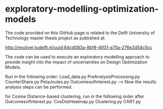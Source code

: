 # exploratory-modelling-optimization-models

The code provided on this GitHub page is related to the Delft University of Technology master thesis project as published at: 

http://resolver.tudelft.nl/uuid:84cd083a-8bf8-4931-a75a-276e2d54c5cc

The code can be used to execute an exploratory modelling approach to provide insight into the impact of uncertainties on 
Design Optimization Models. 

Run in the following order: 
Load_data.py
PreAnalysisProcessing.py
CounterShare.py
PetaJoules.py
OutcomesofInterest.py
--> Now the results analysis steps can be performed. 

for Cosine Distance-based clustering, run in the following order after OutcomesofInterest.py: 
CosDistHeatmap.py
Clustering.py
CART.py
